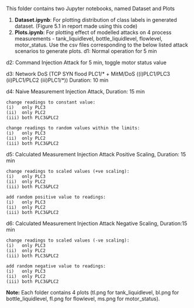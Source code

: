 This folder contains two Jupyter notebooks, named Dataset and Plots
1) **Dataset.ipynb**: For plotting distribution of class labels in generated dataset. 
(Figure 5.1 in report made using this code)
2) **Plots.ipynb**: For plotting effect of modelled attacks on 4 process measurements - tank_liquidlevel, bottle_liquidlevel, flowlevel, motor_status.
Use the csv files corresponding to the below listed attack scenarios to generate plots.
d1: Normal operation for 5 min

d2: Command Injection Attack for 5 min, toggle motor status value

d3: Network DoS (TCP SYN flood PLC1/* + MitM/DoS ((i)PLC1/PLC3  (ii)PLC1/PLC2 (iii)PLC1/*))
    Duration: 10 min

d4: Naive Measurement Injection Attack, Duration: 15 min

    change readings to constant value: 
    (i)   only PLC3 
    (ii)  only PLC2
    (iii) both PLC3&PLC2

    change readings to random values within the limits: 
    (i)   only PLC3 
    (ii)  only PLC2
    (iii) both PLC3&PLC2   

d5: Calculated Measurement Injection Attack 
Positive Scaling, Duration: 15 min

    change readings to scaled values (+ve scaling): 
    (i)   only PLC3 
    (ii)  only PLC2
    (iii) both PLC3&PLC2

    add random positive value to readings:
    (i)   only PLC3 
    (ii)  only PLC2
    (iii) both PLC3&PLC2

d6: Calculated Measurement Injection Attack 
Negative Scaling, Duration:15 min

    change readings to scaled values (-ve scaling): 
    (i)   only PLC3 
    (ii)  only PLC2
    (iii) both PLC3&PLC2

    add random negative value to readings:
    (i)   only PLC3 
    (ii)  only PLC2
    (iii) both PLC3&PLC2

**Note:** Each folder contains 4 plots (tl.png for tank_liquidlevel, bl.png for bottle_liquidlevel, fl.png for flowlevel, ms.png for motor_status).
